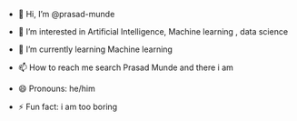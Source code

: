 - 👋 Hi, I’m @prasad-munde
- 👀 I’m interested in Artificial Intelligence, Machine learning , data science
- 🌱 I’m currently learning Machine learning

- 📫 How to reach me search Prasad Munde and there i am
- 😄 Pronouns: he/him
- ⚡ Fun fact: i am too boring 

<!---
prasad-munde/prasad-munde is a ✨ special ✨ repository because its `README.md` (this file) appears on your GitHub profile.
You can click the Preview link to take a look at your changes.
--->
